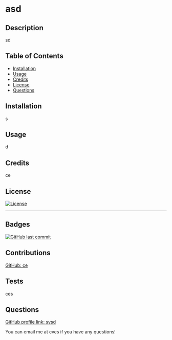 # asd

## Description 
sd

## Table of Contents

* [Installation](#installation)
* [Usage](#usage)
* [Credits](#credits)
* [License](#license)
* [Questions](#questions)

## Installation

s

## Usage 

d


## Credits

ce

## License

[![License](https://img.shields.io/badge/License-Apache%202.0-blue.svg)](https://opensource.org/licenses/Apache-2.0)

---
  

## Badges

[![GitHub last commit](https://img.shields.io/github/last-commit/google/skia.svg?style=flat)]()

## Contributions

[GitHub: ce](https://github.com/ce)

## Tests

ces

## Questions

[GitHub profile link: svsd](https://github.com/svsd)

You can email me at cves if you have any questions!
